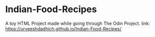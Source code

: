 # Indian-Food-Recipes
A toy HTML Project made while going through The Odin Project. 
link: https://urveeshdadhich.github.io/Indian-Food-Recipes/
